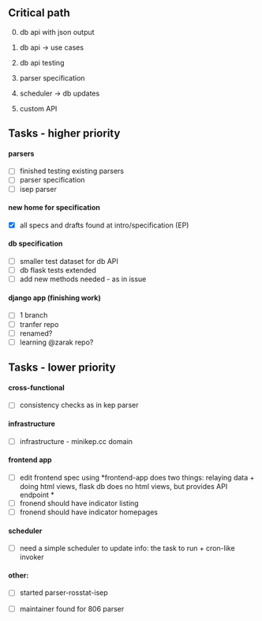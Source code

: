 Critical path
-------------

0. db api with json output

1. db api -> use cases

2. db api testing

3. parser specification

4. scheduler -> db updates

5. custom API

Tasks - higher priority
-----------------------

#### parsers
   - [ ] finished testing existing parsers
   - [ ] parser specification
   - [ ] isep parser

#### new home for specification
   - [x] all specs and drafts found at intro/specification (EP)

#### db specification 
   - [ ] smaller test dataset for db API
   - [ ] db flask tests extended
   - [ ] add new methods needed - as in issue

#### django app (finishing work)
   - [ ] 1 branch
   - [ ] tranfer repo
   - [ ] renamed?  
   - [ ] learning @zarak repo?   

Tasks - lower priority
-----------------------

#### cross-functional
   - [ ] consistency checks as in kep parser

#### infrastructure   
   - [ ] infrastructure - minikep.cc domain
   
#### frontend app
   - [ ] edit frontend  spec using *frontend-app does two things: relaying data + doing html views, flask db does no html views, but provides API endpoint *
   - [ ] fronend should have indicator listing
   - [ ] fronend should have indicator homepages
   
#### scheduler    
   - [ ] need a simple scheduler to update info: the task to run + cron-like invoker

#### other:
   - [ ] started parser-rosstat-isep
   - [ ] maintainer found for 806 parser   

